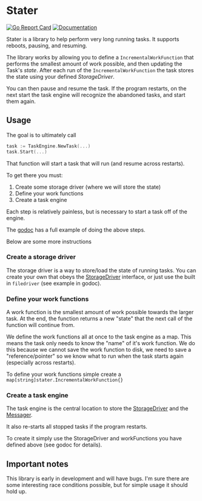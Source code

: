 # Stater

[![Go Report Card](https://goreportcard.com/badge/github.com/vertoforce/stater)](https://goreportcard.com/report/github.com/vertoforce/stater)
[![Documentation](https://godoc.org/github.com/vertoforce/stater?status.svg)](https://godoc.org/github.com/vertoforce/stater)

Stater is a library to help perform very long running tasks.  It supports reboots, pausing, and resuming.

The library works by allowing you to define a `IncrementalWorkFunction` that performs the smallest amount of work possible, and then updating the Task's _state_.  After each run of the `IncrementalWorkFunction` the task stores the state using your defined _StorageDriver_.

You can then pause and resume the task.  If the program restarts, on the next start the task engine will recognize the abandoned tasks, and start them again.

## Usage

The goal is to ultimately call

```go
task := TaskEngine.NewTask(...)
task.Start(...)
```

That function will start a task that will run (and resume across restarts).

To get there you must:

1. Create some storage driver (where we will store the state)
2. Define your work functions
3. Create a task engine

Each step is relatively painless, but is necessary to start a task off of the engine.

The [godoc](https://godoc.org/github.com/vertoforce/stater) has a full example of doing the above steps.

Below are some more instructions

### Create a storage driver

The storage driver is a way to store/load the state of running tasks.  You can create your own that obeys the [StorageDriver](https://godoc.org/github.com/vertoforce/Stater#StorageDriver) interface, or just use the built in `filedriver` (see example in godoc).

### Define your work functions

A work function is the smallest amount of work possible towards the larger task.  At the end, the function returns a new "state" that the next call of the function will continue from.

We define the work functions all at once to the task engine as a map.  This means the task only needs to know the "name" of it's work function.  We do this because we cannot save the work function to disk, we need to save a "reference/pointer" so we know what to run when the task starts again (especially across restarts).

To define your work functions simple create a `map[string]stater.IncrementalWorkFunction{}`

### Create a task engine

The task engine is the central location to store the [StorageDriver](https://godoc.org/github.com/vertoforce/Stater#StorageDriver) and the [Messager](https://godoc.org/github.com/vertoforce/Stater#Messager).

It also re-starts all stopped tasks if the program restarts.

To create it simply use the StorageDriver and workFunctions you have defined above (see godoc for details).

## Important notes

This library is early in development and will have bugs.  I'm sure there are some interesting race conditions possible, but for simple usage it should hold up.

